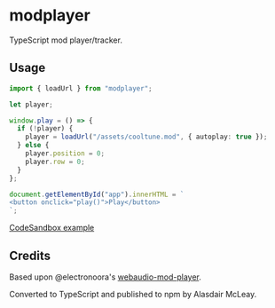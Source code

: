 # modplayer

TypeScript mod player/tracker.

## Usage

```ts
import { loadUrl } from "modplayer";

let player;

window.play = () => {
  if (!player) {
    player = loadUrl("/assets/cooltune.mod", { autoplay: true });
  } else {
    player.position = 0;
    player.row = 0;
  }
};

document.getElementById("app").innerHTML = `
<button onclick="play()">Play</button>
`;
```

[CodeSandbox example](https://codesandbox.io/s/modplayer-example-67p37i)

## Credits

Based upon @electronoora's [webaudio-mod-player](https://github.com/electronoora/webaudio-mod-player).

Converted to TypeScript and published to npm by Alasdair McLeay.
